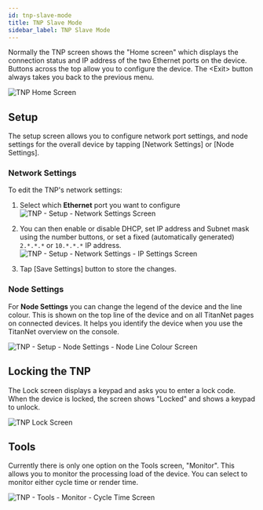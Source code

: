 ```yaml
---
id: tnp-slave-mode
title: TNP Slave Mode
sidebar_label: TNP Slave Mode
---
```


Normally the TNP screen shows the "Home screen" which displays the
connection status and IP address of the two Ethernet ports on the
device. Buttons across the top allow you to configure the device. The
\<Exit\> button always takes you back to the previous menu.

![TNP Home Screen](/docs/images/TNP-Home-Screen.png)

Setup
-----

The setup screen allows you to configure network port settings, and node
settings for the overall device by tapping \[Network Settings\] or \[Node
Settings\].

### Network Settings

To edit the TNP's network settings:

1. Select which **Ethernet** port you want to configure\
  ![TNP - Setup - Network Settings Screen](/docs/images/TNP-Setup-Network-Settings-Screen.png)

2. You can then enable or disable DHCP, set IP address and Subnet mask
using the number buttons, or set a fixed (automatically generated)
`2.*.*.*` or `10.*.*.*` IP address.\
![TNP - Setup - Network Settings - IP Settings Screen](/docs/images/TNP-Setup-Network-Settings-IP-Settings-Screen.png)

3. Tap \[Save Settings\] button to store the changes.

### Node Settings

For **Node Settings** you can change the legend of the device and the
line colour. This is shown on the top line of the device and on all
TitanNet pages on connected devices. It helps you identify the device
when you use the TitanNet overview on the console.

![TNP - Setup - Node Settings - Node Line Colour Screen](/docs/images/TNP-Setup-Node-Settings-Node-Line-Colour-Screen.png)

Locking the TNP
---------------

The Lock screen displays a keypad and asks you to enter a lock code.
When the device is locked, the screen shows "Locked" and shows a keypad
to unlock.

![TNP Lock Screen](/docs/images/TNP-Lock-Screen.png)

Tools
-----

Currently there is only one option on the Tools screen, "Monitor". This
allows you to monitor the processing load of the device. You can select
to monitor either cycle time or render time.

![TNP - Tools - Monitor - Cycle Time Screen](/docs/images/TNP-Tools-Monitor-Cycle-Time-Screen.png)

